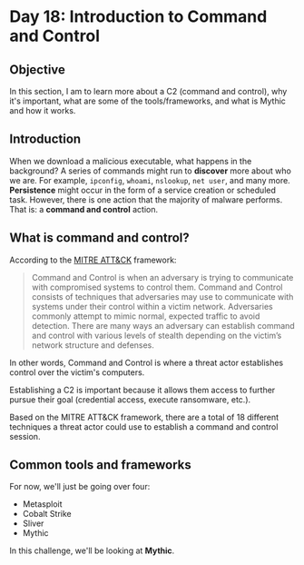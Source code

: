 # Day 18: Introduction to Command and Control
## Objective
In this section, I am to learn more about a C2 (command and control), why it's important, what are some of the tools/frameworks, and what is Mythic and how it works.

## Introduction
When we download a malicious executable, what happens in the background? A series of commands might run to **discover** more about who we are. For example, `ipconfig`, `whoami`, `nslookup`, `net user`, and many more. **Persistence** might occur in the form of a service creation or scheduled task. However, there is one action that the majority of malware performs. That is: a **command and control** action.

## What is command and control?
According to the [MITRE ATT&CK](https://attack.mitre.org/tactics/TA0011/) framework:

> Command and Control is when an adversary is trying to communicate with compromised systems to control them. Command and Control consists of techniques that adversaries may use to communicate with systems under their control within a victim network. Adversaries commonly attempt to mimic normal, expected traffic to avoid detection. There are many ways an adversary can establish command and control with various levels of stealth depending on the victim’s network structure and defenses.

In other words, Command and Control is where a threat actor establishes control over the victim's computers. 

Establishing a C2 is important because it allows them access to further pursue their goal (credential access, execute ransomware, etc.). 

Based on the MITRE ATT&CK framework, there are a total of 18 different techniques a threat actor could use to establish a command and control session.

## Common tools and frameworks
For now, we'll just be going over four:

- Metasploit
- Cobalt Strike
- Sliver
- Mythic

In this challenge, we'll be looking at **Mythic**.
